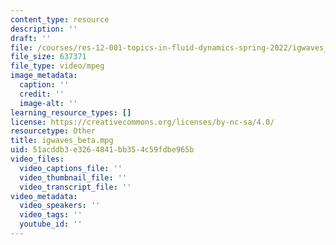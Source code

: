 ```yaml
---
content_type: resource
description: ''
draft: ''
file: /courses/res-12-001-topics-in-fluid-dynamics-spring-2022/igwaves_beta.mpg
file_size: 637371
file_type: video/mpeg
image_metadata:
  caption: ''
  credit: ''
  image-alt: ''
learning_resource_types: []
license: https://creativecommons.org/licenses/by-nc-sa/4.0/
resourcetype: Other
title: igwaves_beta.mpg
uid: 51acddb3-e326-4841-bb35-4c59fdbe965b
video_files:
  video_captions_file: ''
  video_thumbnail_file: ''
  video_transcript_file: ''
video_metadata:
  video_speakers: ''
  video_tags: ''
  youtube_id: ''
---
```

